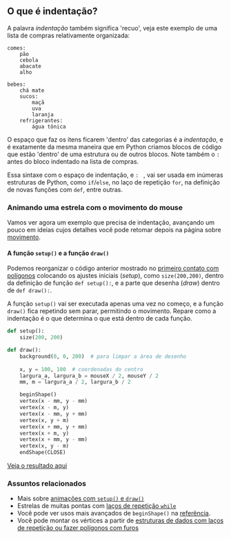 ## O que é indentação?

A palavra *indentação* também significa  'recuo',  veja este exemplo de uma lista de compras relativamente organizada:

```
comes:
    pão
    cebola
    abacate
    alho
    
bebes:
    chá mate
    sucos:
        maçã
        uva
        laranja
    refrigerantes:
        água tônica
```
O espaço que faz os itens ficarem 'dentro' das categorias é a *indentação*, e é exatamente da mesma maneira que em Python criamos blocos de código que estão 'dentro'  de uma estrutura ou de outros blocos. Note também o `:` antes do bloco indentado na lista de compras.

Essa sintaxe com o espaço de indentação, e `: ` , vai ser usada em inúmeras estruturas de Python, como `if`/`else`,  no laço de repetição `for`,  na definição de novas funções com `def`, entre outras.

### Animando uma estrela com o movimento do mouse

Vamos ver agora um exemplo que precisa de indentação, avançando um pouco em ideias cujos detalhes você pode retomar depois na página sobre [movimento](movimento_py.md).

#### A função `setup()` e a função `draw()`

Podemos reorganizar o código anterior mostrado no [primeiro contato com polígonos](poligonos_1.md) colocando os ajustes iniciais (*setup*), como  `size(200,200)`, dentro da definição de função `def setup():`, e a parte que desenha (*draw*) dentro de `def draw():`.

A função `setup()` vai ser executada apenas uma vez no começo, e a função `draw()` fica repetindo sem parar, permitindo o movimento. Repare como a indentação é o que determina  o que está dentro de cada função.

```python
def setup():
    size(200, 200)

def draw():
    background(0, 0, 200)  # para limpar a área de desenho
    
    x, y = 100, 100  # coordenadas do centro
    largura_a, largura_b = mouseX / 2, mouseY / 2
    mm, m = largura_a / 2, largura_b / 2

    beginShape()
    vertex(x - mm, y - mm)
    vertex(x - m, y)
    vertex(x - mm, y + mm)
    vertex(x, y + m)
    vertex(x + mm, y + mm)
    vertex(x + m, y)
    vertex(x + mm, y - mm)
    vertex(x, y - m)
    endShape(CLOSE)
```
<a id="iframeLink" href="https://abav.lugaralgum.com/material-aulas/Processing-Python/assets/indentacao/">Veja o resultado aqui</a>
<div id="iframeDiv">
<script>function troca(tagaid,tagdivid) {
endereco=document.getElementById(tagaid).href;
document.getElementById(tagdivid).innerHTML = "<iframe src='" + endereco"' frameborder=0></iframe>";
}
troca('iframeLink','iframeDIv');</script>

### Assuntos relacionados

- Mais sobre [animações com `setup()` e `draw()`](movimento_py.md)
- Estrelas de muitas pontas com [laços de repetição `while`](https://github.com/villares/material-aulas/blob/master/Processing-Python/while.md)
- Você pode ver usos mais avançados de `beginShape()` na [referência](https://py.processing.org/reference/beginShape.html).
- Você pode montar os vértices a partir de [estruturas de dados com laços de repetição ou fazer polígonos com furos](https://github.com/villares/material-aulas/blob/master/Processing-Python/poligonos_2.md)
